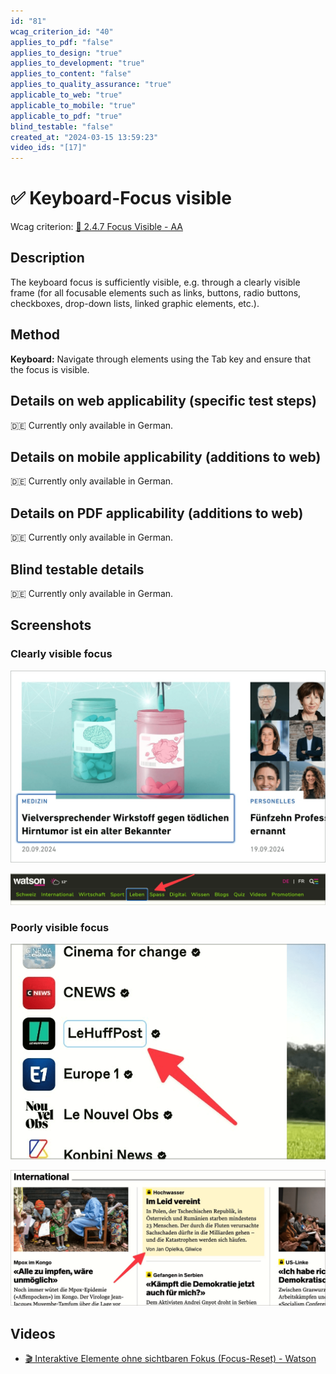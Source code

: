 ```yaml
---
id: "81"
wcag_criterion_id: "40"
applies_to_pdf: "false"
applies_to_design: "true"
applies_to_development: "true"
applies_to_content: "false"
applies_to_quality_assurance: "true"
applicable_to_web: "true"
applicable_to_mobile: "true"
applicable_to_pdf: "true"
blind_testable: "false"
created_at: "2024-03-15 13:59:23"
video_ids: "[17]"
---
```


# ✅ Keyboard-Focus visible

Wcag criterion: [📜 2.4.7 Focus Visible - AA](..)

## Description

The keyboard focus is sufficiently visible, e.g. through a clearly visible frame (for all focusable elements such as links, buttons, radio buttons, checkboxes, drop-down lists, linked graphic elements, etc.).

## Method

**Keyboard:** Navigate through elements using the Tab key and ensure that the focus is visible.

## Details on web applicability (specific test steps)

🇩🇪 Currently only available in German.

## Details on mobile applicability (additions to web)

🇩🇪 Currently only available in German.

## Details on PDF applicability (additions to web)

🇩🇪 Currently only available in German.

## Blind testable details

🇩🇪 Currently only available in German.

## Screenshots

### Clearly visible focus

![Clear outline of the focussed menu item](images/clear-outline-of-focussed-menu-item.png)

![Weiterer gut sichtbarer Fokus](images/weiterer-gut-sichtbarer-fokus.png)

### Poorly visible focus

![Kaum sichtbare Umrandung](images/kaum-sichtbare-umrandung.png)

![Kaum sichtbare Hintergrundfarbe](images/kaum-sichtbare-hintergrundfarbe.png)

## Videos

- [🎬 Interaktive Elemente ohne sichtbaren Fokus (Focus-Reset) - Watson](/en/videos/interaktive-elemente-ohne-sichtbaren-fokus-focus-reset-watson)
